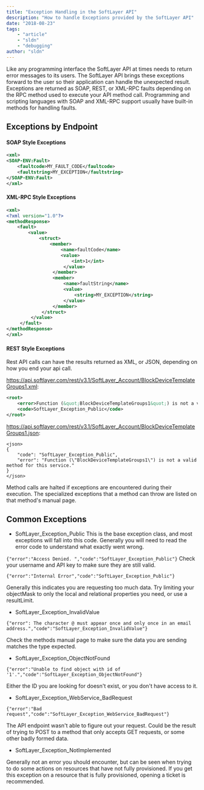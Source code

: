 ```yaml
---
title: "Exception Handling in the SoftLayer API"
description: "How to handle Exceptions provided by the SoftLayer API"
date: "2018-08-23"
tags:
    - "article"
    - "sldn"
    - "debugging"
author: "sldn"
---
```


Like any programming interface the SoftLayer API at times needs to return error messages to its users. The SoftLayer API brings these exceptions forward to the user so their application can handle the unexpected result. Exceptions are returned as SOAP, REST, or XML-RPC faults depending on the RPC method used to execute your API method call. Programming and scripting languages with SOAP and XML-RPC support usually have built-in methods for handling faults.

## Exceptions by Endpoint

#### SOAP Style Exceptions

```xml
<xml>
<SOAP-ENV:Fault>
    <faultcode>MY_FAULT_CODE</faultcode>
    <faultstring>MY_EXCEPTION</faultstring>
</SOAP-ENV:Fault>
</xml>
```

#### XML-RPC Style Exceptions

```xml
<xml>
<?xml version="1.0"?>
<methodResponse>
    <fault>
        <value>
            <struct>
                <member>
                    <name>faultCode</name>
                    <value>
                        <int>1</int>
                     </value>
                 </member>
                 <member>
                     <name>faultString</name>
                     <value>
                         <string>MY_EXCEPTION</string>
                     </value>
                 </member>
             </struct>
         </value>
     </fault>
</methodResponse>
</xml>
```
#### REST Style Exceptions

Rest API calls can have the results returned as XML, or JSON, depending on how you end your api call.

https://api.softlayer.com/rest/v3.1/SoftLayer_Account/BlockDeviceTemplateGroups1.xml:
```xml
<root>
    <error>Function (&quot;BlockDeviceTemplateGroups1&quot;) is not a valid method for this service.</error>
    <code>SoftLayer_Exception_Public</code>
</root>
```

https://api.softlayer.com/rest/v3.1/SoftLayer_Account/BlockDeviceTemplateGroups1.json:
```
<json>
{
    "code": "SoftLayer_Exception_Public",
    "error": "Function (\"BlockDeviceTemplateGroups1\") is not a valid method for this service."
}
</json>
```
Method calls are halted if exceptions are encountered during their execution.  The specialized exceptions that a method can throw are listed on that method's manual page.

## Common Exceptions 

- SoftLayer_Exception_Public
This is the base exception class, and most exceptions will fall into this code. Generally you will need to read the error code to understand what exactly went wrong.

`{"error":"Access Denied. ","code":"SoftLayer_Exception_Public"}`
Check your username and API key to make sure they are still valid. 

`{"error":"Internal Error","code":"SoftLayer_Exception_Public"}`

Generally this indicates you are requesting too much data. Try limiting your objectMask to only the local and relational properties you need, or use a resultLimit. 

- SoftLayer_Exception_InvalidValue

`{"error": The character @ must appear once and only once in an email address.","code":"SoftLayer_Exception_InvalidValue"}`

Check the methods manual page to make sure the data you are sending matches the type expected.

- SoftLayer_Exception_ObjectNotFound

`{"error":"Unable to find object with id of '1'.","code":"SoftLayer_Exception_ObjectNotFound"}`

Either the ID you are looking for doesn't exist, or you don't have access to it.

- SoftLayer_Exception_WebService_BadRequest

`{"error":"Bad request","code":"SoftLayer_Exception_WebService_BadRequest"}`

The API endpoint wasn't able to figure out your request. Could be the result of trying to POST to a method that only accepts GET requests, or some other badly formed data.

- SoftLayer_Exception_NotImplemented

Generally not an error you should encounter, but can be seen when trying to do some actions on resources that have not fully provisioned. If you get this exception on a resource that is fully provisioned, opening a ticket is recommended. 


